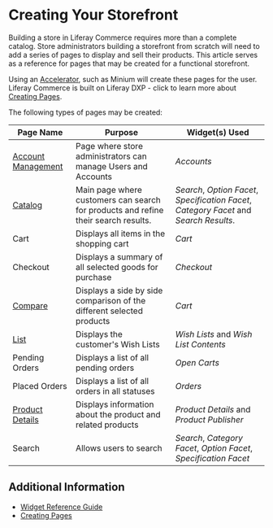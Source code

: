 # Creating Your Storefront

Building a store in Liferay Commerce requires more than a complete catalog. Store administrators building a storefront from scratch will need to add a series of pages to display and sell their products. This article serves as a reference for pages that may be created for a functional storefront.

Using an [Accelerator](../../../getting-started/accelerators/README.md), such as Minium will create these pages for the user. Liferay Commerce is built on Liferay DXP - click to learn more about [Creating Pages](https://help.liferay.com/hc/en-us/articles/360018171291-Creating-Pages).

The following types of pages may be created:

| Page Name | Purpose | Widget(s) Used |
| --- | --- | --- |
| [Account Management](../account-management/README.md) | Page where store administrators can manage Users and Accounts | _Accounts_ |
| [Catalog](../catalog/README.md) | Main page where customers can search for products and refine their search results. | _Search_, _Option Facet_, _Specification Facet_, _Category Facet_ and _Search Results_.|
| Cart | Displays all items in the shopping cart | _Cart_ |
| Checkout | Displays a summary of all selected goods for purchase | _Checkout_ |
| [Compare](../compare/README.md) | Displays a side by side comparison of the different selected products | _Cart_ |
| [List](../list/README.md) | Displays the customer's Wish Lists | _Wish Lists_ and _Wish List Contents_ |
| Pending Orders | Displays a list of all pending orders | _Open Carts_ |
| Placed Orders | Displays a list of all orders in all statuses | _Orders_ |
| [Product Details](../product-details/README.md) | Displays information about the product and related products | _Product Details_ and _Product Publisher_ |
| Search | Allows users to search | _Search_, _Category Facet_, _Option Facet_, _Specification Facet_ |

## Additional Information

* [Widget Reference Guide](../widget-reference/README.md)
* [Creating Pages](https://help.liferay.com/hc/en-us/articles/360018171291-Creating-Pages)
